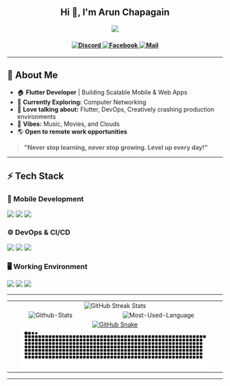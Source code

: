 <br>
<h2 align="center">Hi 👋, I'm Arun Chapagain</h2>

<!-- Typing SVG -->
<p align="center">
  <a href="https://github.com/DenverCoder1/readme-typing-svg">
    <img src="https://readme-typing-svg.herokuapp.com?lines=Mobile+Application+Developer;Building+Scalable+Apps;Tech+Enthusiast;Loves+Music%2C+Movies%2C+and+Clouds;&center=true&width=600&height=40">
  </a>
</p>  

<h4 align="center">
    <a href="https://www.discord.com/users/917055232083640341" target="_blank">
        <img alt="Discord"
            src="https://img.shields.io/badge/Discord-3e68d7?style=for-the-badge&logo=discord&logoColor=c0caf5&labelColor=394b70" />
    </a>
    <a href="https://fb.com/arun.chapagai.00" target="_blank">
        <img alt="Facebook"
            src="https://img.shields.io/badge/Facebook-3e68d7?style=for-the-badge&logo=facebook&logoColor=c0caf5&labelColor=394b70" />
    </a>
    <a href="mailto:mail.arunchapagain@gmail.com" target="_blank">
        <img alt="Mail"
            src="https://img.shields.io/badge/Mail-3e68d7?style=for-the-badge&logo=gmail&logoColor=c0caf5&labelColor=394b70" />
    </a>
</h4>

---

## **👦 About Me**  
- 🏠 **Flutter Developer** | Building Scalable Mobile & Web Apps 
- 🚀 **Currently Exploring:** Computer Networking
- 💬 **Love talking about:** Flutter, DevOps, Creatively crashing production environments
- 🎵 **Vibes:** Music, Movies, and Clouds
- 🌎 **Open to remote work opportunities**  

> **"Never stop learning, never stop growing. Level up every day!"**  

---

## **⚡ Tech Stack**  

### **📲 Mobile Development**  
<p align="left">
    <img src="https://img.shields.io/badge/Flutter-%2302569B.svg?style=for-the-badge&logo=flutter&logoColor=white" />
    <img src="https://img.shields.io/badge/Dart-%230175C2.svg?style=for-the-badge&logo=dart&logoColor=white" />
    <img src="https://img.shields.io/badge/Kotlin-%2302569B.svg?style=for-the-badge&logo=kotlin&logoColor=white" />
</p>

### **⚙️ DevOps & CI/CD**  
<p align="left">
    <img src="https://img.shields.io/badge/Github Actions-%232C3E50.svg?style=for-the-badge&logo=githubactions&logoColor=white" />
    <img src="https://img.shields.io/badge/Codemagic-%23ff3cb4.svg?style=for-the-badge&logo=codemagic&logoColor=white" />
    <img src="https://img.shields.io/badge/Shorebird-%2300758F.svg?style=for-the-badge&logo=flutter&logoColor=white" />
</p>

### **🖥️ Working Environment**  
<p align="left">
    <img src="https://img.shields.io/badge/Arch%20Linux-%231793D1.svg?style=for-the-badge&logo=archlinux&logoColor=white" />
    <img src="https://img.shields.io/badge/Hyprland-%2300758F.svg?style=for-the-badge&logo=wayland&logoColor=white" />
    <img src="https://img.shields.io/badge/Android%20Studio-%23323330.svg?style=for-the-badge&logo=android-studio&logoColor=green" />
</p>

---
<table>
    <tr>
          <td colspan="3" align="center"> 
            <picture>
                <source media="(prefers-color-scheme: dark)" srcset="https://streak-stats.demolab.com/?user=arunchapagain&theme=tokyonight&layout=compact">
                <img src="https://streak-stats.demolab.com/?user=arunchapagain&theme=default&layout=compact" alt="GitHub Streak Stats" />
            </picture>
        </td>
    </tr>
    <tr>
        <td align="center">
            <picture>
                <source media="(prefers-color-scheme: dark)" srcset="https://github-readme-stats.vercel.app/api?username=arunchapagain&show_icons=true&theme=tokyonight" />
                <img alt="Github-Stats"
                     src="https://github-readme-stats.vercel.app/api?username=arunchapagain&show_icons=true&theme=default" />
            </picture>
        </td>
        <td align="center">
            <picture>
                <source media="(prefers-color-scheme: dark)" srcset="https://github-readme-stats.vercel.app/api/top-langs?username=arunchapagain&show_icons=true&theme=tokyonight" />
                <img alt="Most-Used-Language"
                     src="https://github-readme-stats.vercel.app/api/top-langs?username=arunchapagain&show_icons=true&theme=default" />
            </picture>
        </td>
    </tr>
    <tr>
        <td colspan="3" align="center">
            <a href="https://github.com/arunchapagain#gh-light-mode-only">
                <img src="https://raw.githubusercontent.com/arunchapagain/arunchapagain/output/github-contribution-grid-snake-default.svg#gh-light-mode-only" alt="GitHub Snake" width="90%"/>
            </a>
            <a href="https://github.com/arunchapagain#gh-dark-mode-only">
                <img src="https://raw.githubusercontent.com/arunchapagain/arunchapagain/output/github-contribution-grid-snake-dark.svg#gh-dark-mode-only" alt="GitHub Snake" width="90%"/>
            </a>
        </td>
    </tr>
</table>

---
